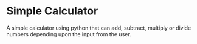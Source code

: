 # Simple Calculator
 A simple calculator using python that can add, subtract, multiply or divide numbers depending upon the input from the user.
